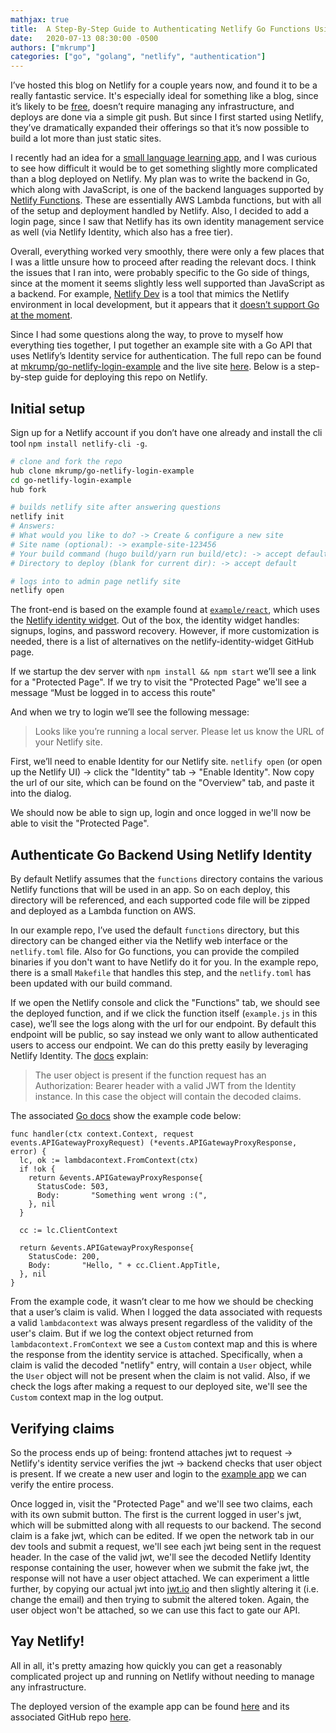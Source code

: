 ```yaml
---
mathjax: true
title:  A Step-By-Step Guide to Authenticating Netlify Go Functions Using Netlify Identity
date:   2020-07-13 08:30:00 -0500
authors: ["mkrump"]
categories: ["go", "golang", "netlify", "authentication"]
---
```

I’ve hosted this blog on Netlify for a couple years now, and found it to be a really fantastic service. It's especially ideal for something like a blog, since it’s likely to be [free](https://www.netlify.com/pricing/), doesn’t require managing any infrastructure, and deploys are done via a simple git push. But since I first started using Netlify, they’ve dramatically expanded their offerings so that it’s now possible to build a lot more than just static sites.  

I recently had an idea for a [small language learning app](https://contemos.app/), and I was curious to see how difficult it would be to get something slightly more complicated than a blog deployed on Netlify. My plan was to write the backend in Go, which along with JavaScript, is one of the backend languages supported by [Netlify Functions](https://www.netlify.com/products/functions/). These are essentially AWS Lambda functions, but with all of the setup and deployment handled by Netlify. Also, I decided to add a login page, since I saw that Netlify has its own identity management service as well (via Netlify Identity, which also has a free tier).

Overall, everything worked very smoothly, there were only a few places that I was a little unsure how to proceed after reading the relevant docs. I think the issues that I ran into, were probably specific to the Go side of things, since at the moment it seems slightly less well supported than JavaScript as a backend. For example, [Netlify Dev](https://www.netlify.com/products/dev/) is a tool that mimics the Netlify environment in local development, but it appears that it [doesn’t support Go at the moment](https://community.netlify.com/t/working-with-go-functions-locally-and-in-deployment/3530/7). 

Since I had some questions along the way, to prove to myself how everything ties together, I put together an example site with a Go API that uses Netlify’s Identity service for authentication. The full repo can be found at [mkrump/go-netlify-login-example](https://github.com/mkrump/go-netlify-login-example) and the live site [here](https://go-netlify-login-example.netlify.app/). Below is a step-by-step guide for deploying this repo on Netlify.

## Initial setup
Sign up for a Netlify account if you don’t have one already and install the cli tool `npm install netlify-cli -g`.

```bash
# clone and fork the repo
hub clone mkrump/go-netlify-login-example
cd go-netlify-login-example
hub fork 

# builds netlify site after answering questions
netlify init
# Answers:
# What would you like to do? -> Create & configure a new site
# Site name (optional): -> example-site-123456
# Your build command (hugo build/yarn run build/etc): -> accept default
# Directory to deploy (blank for current dir): -> accept default

# logs into to admin page netlify site
netlify open
```

The front-end is based on the example found at [`example/react`](https://github.com/netlify/netlify-identity-widget/tree/master/example/react), which uses the [Netlify identity widget](https://github.com/netlify/netlify-identity-widget). Out of the box, the identity widget handles: signups, logins, and password recovery. However, if more customization is needed, there is a list of alternatives on the netlify-identity-widget GitHub page. 

If we startup the dev server with `npm install && npm start` we’ll see a link for a "Protected Page". If we try to visit the "Protected Page" we'll see a message “Must be logged in to access this route"

And when we try to login we’ll see the following message:

> Looks like you’re running a local server. Please let us know the URL of your Netlify site.

First, we’ll need to enable Identity for our Netlify site. `netlify open` (or open up the Netlify UI) -> click the "Identity" tab -> "Enable Identity". Now copy the url of our site, which can be found on the "Overview" tab, and paste it into the dialog. 

We should now be able to sign up, login and once logged in we'll now be able to visit the "Protected Page". 

## Authenticate Go Backend Using Netlify Identity 
By default Netlify assumes that the `functions` directory contains the various Netlify functions that will be used in an app.  So on each deploy, this directory will be referenced, and each supported code file will be zipped and deployed as a Lambda function on AWS. 

In our example repo, I’ve used the default `functions` directory, but this directory can be changed either via the Netlify web interface or the `netlify.toml` file. Also for Go functions, you can provide the compiled binaries if you don't want to have Netlify do it for you. In the example repo, there is a small `Makefile` that handles this step, and the `netlify.toml` has been updated with our build command. 

If we open the Netlify console and click the "Functions" tab, we should see the deployed function, and if we click the function itself (`example.js` in this case), we’ll see the logs along with the url for our endpoint. By default this endpoint will be public, so say instead we only want to allow authenticated users to access our endpoint. We can do this pretty easily by leveraging Netlify Identity. The [docs](https://docs.netlify.com/functions/functions-and-identity/#access-identity-info-via-clientcontext) explain:

> The user object is present if the function request has an Authorization: Bearer <token> header with a valid JWT from the Identity instance. In this case the object will contain the decoded claims.

The associated [Go docs](https://docs.netlify.com/functions/build-with-go/#access-the-clientcontext) show the example code below:

```golang
func handler(ctx context.Context, request events.APIGatewayProxyRequest) (*events.APIGatewayProxyResponse, error) {
  lc, ok := lambdacontext.FromContext(ctx)
  if !ok {
    return &events.APIGatewayProxyResponse{
      StatusCode: 503,
      Body:       "Something went wrong :(",
    }, nil
  }

  cc := lc.ClientContext

  return &events.APIGatewayProxyResponse{
    StatusCode: 200,
    Body:       "Hello, " + cc.Client.AppTitle,
  }, nil
}
```

From the example code, it wasn’t clear to me how we should be checking that a user’s claim is valid. When I logged the data associated with requests a valid `lambdacontext` was always present regardless of the validity of the user's claim. But if we log the context object returned from `lambdacontext.FromContext` we see a `Custom` context map and this is where the response from the identity service is attached. Specifically, when a claim is valid the decoded "netlify" entry, will contain a `User` object, while the `User` object will not be present when the claim is not valid. Also, if we check the logs after making a request to our deployed site, we'll see the `Custom` context map in the log output.

## Verifying claims

So the process ends up of being: frontend attaches jwt to request -> Netlify's identity service verifies the jwt -> backend checks that user object is present. If we create a new user and login to the [example app](https://go-netlify-login-example.netlify.app/) we can verify the entire process. 

Once logged in, visit the "Protected Page" and we'll see two claims, each with its own submit button. The first is the current logged in user's jwt, which will be submitted along with all requests to our backend. The second claim is a fake jwt, which can be edited. If we open the network tab in our dev tools and submit a request, we'll see each jwt being sent in the request header. In the case of the valid jwt, we'll see the decoded Netlify Identity response containing the user, however when we submit the fake jwt, the response will not have a user object attached. We can experiment a little further, by copying our actual jwt into [jwt.io](https://jwt.io/) and then slightly altering it (i.e. change the email) and then trying to submit the altered token. Again, the user object won't be attached, so we can use this fact to gate our API.

## Yay Netlify!

All in all, it's pretty amazing how quickly you can get a reasonably complicated project up and running on Netlify without needing to manage any infrastructure. 

The deployed version of the example app can be found [here](https://go-netlify-login-example.netlify.app/) and its associated GitHub repo [here](https://github.com/mkrump/go-netlify-login-example).
